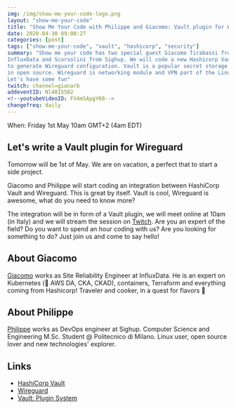 ```yaml
---
img: /img/show-me-your-code-logo.png
layout: "show-me-your-code"
title: "Show Me Your Code with Philippe and Giacomo: Vault plugin for Wireguard"
date: 2020-04-30 09:00:27
categories: [post]
tags: ["show-me-your-code", "vault", "hashicorp", "security"]
summary: "Show me your code has two special guest Giacomo Tirabassi from
InfluxData and Scorsolini from Sighup. We will code a new Hashicorp Vault plugin
to generate Wireguard configuration. Vault is a popular secret storage developed
in open source. Wireguard is networking module and VPN part of the Linux kernel.
Let's have some fun"
twitch: channel=gianarb
addeventID: Nl4815502
<!--youtubeVideoID: FV4mSApgY60-->
changefreq: daily
---
```


When: Friday 1st May 10am GMT+2 (4am EDT)

## Let's write a Vault plugin for Wireguard

Tomorrow will be 1st of May. We are on vacation, a perfect that to start a side
project.

Giacomo and Philippe will start coding an integration between HashiCorp Vault
and Wireguard. This is great by itself. Vault is cool, Wireguard is awesome,
what do you need to know more?

The integration will be in form of a Vault plugin, we will meet online at 10am
(in Italy) and we will stream the session on
[Twitch](https://twitch.tv/gianarb). Are you an expert of the field? Do you want
to spend an hour coding with us? Are you looking for something to do? Just join
us and come to say hello!

## About Giacomo

[Giacomo](https://twitter.com/gitirabassi) works as Site Reliability Engineer at
InfluxData. He is an expert on Kubernetes (💼 AWS DA, CKA, CKAD), containers,
Terraform and everything coming from Hashicorp! Traveler and cooker, in a
quest for flavors 🤖

## About Philippe

[Philippe](https://twitter.com/Phisc0) works as DevOps engineer at Sighup.
Computer Science and Engineering M.Sc. Student @ Politecnico di Milano. Linux
user, open source lover and new technologies' explorer.

## Links

* [HashiCorp Vault](https://www.vaultproject.io/)
* [Wireguard](https://www.wireguard.com/)
* [Vault: Plugin System](https://www.vaultproject.io/docs/internals/plugins)
